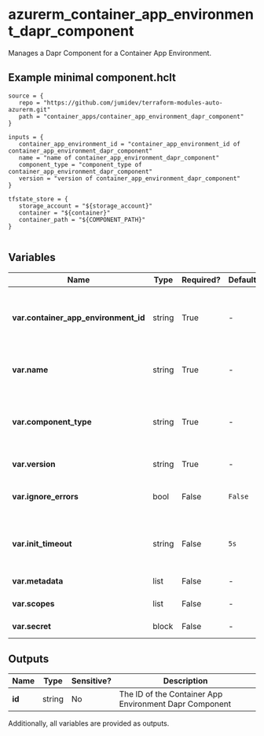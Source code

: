 # azurerm_container_app_environment_dapr_component

Manages a Dapr Component for a Container App Environment.

## Example minimal component.hclt

```hcl
source = {
   repo = "https://github.com/jumidev/terraform-modules-auto-azurerm.git" 
   path = "container_apps/container_app_environment_dapr_component" 
}

inputs = {
   container_app_environment_id = "container_app_environment_id of container_app_environment_dapr_component" 
   name = "name of container_app_environment_dapr_component" 
   component_type = "component_type of container_app_environment_dapr_component" 
   version = "version of container_app_environment_dapr_component" 
}

tfstate_store = {
   storage_account = "${storage_account}" 
   container = "${container}" 
   container_path = "${COMPONENT_PATH}" 
}


```

## Variables

| Name | Type | Required? |  Default  |  Description |
| ---- | ---- | --------- |  ----------- | ----------- |
| **var.container_app_environment_id** | string | True | -  |  The ID of the Container App Managed Environment for this Dapr Component. Changing this forces a new resource to be created. | 
| **var.name** | string | True | -  |  The name for this Dapr component. Changing this forces a new resource to be created. | 
| **var.component_type** | string | True | -  |  The Dapr Component Type. For example `state.azure.blobstorage`. Changing this forces a new resource to be created. | 
| **var.version** | string | True | -  |  The version of the component. | 
| **var.ignore_errors** | bool | False | `False`  |  Should the Dapr sidecar to continue initialisation if the component fails to load. Defaults to `false` | 
| **var.init_timeout** | string | False | `5s`  |  The timeout for component initialisation as a `ISO8601` formatted string. e.g. `5s`, `2h`, `1m`. Defaults to `5s`. | 
| **var.metadata** | list | False | -  |  One or more `metadata` blocks as detailed below. | 
| **var.scopes** | list | False | -  |  A list of scopes to which this component applies. | 
| **var.secret** | block | False | -  |  A `secret` block as detailed below. | 



## Outputs

| Name | Type | Sensitive? | Description |
| ---- | ---- | --------- | --------- |
| **id** | string | No  | The ID of the Container App Environment Dapr Component | 

Additionally, all variables are provided as outputs.
